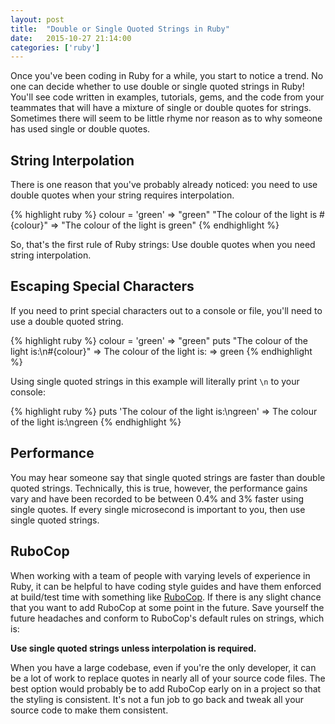 ```yaml
---
layout: post
title:  "Double or Single Quoted Strings in Ruby"
date:   2015-10-27 21:14:00
categories: ['ruby']
---
```

Once you've been coding in Ruby for a while, you start to notice a trend. No one can decide whether to use double or single quoted strings in Ruby! You'll see code written in examples, tutorials, gems, and the code from your teammates that will have a mixture of single or double quotes for strings. Sometimes there will seem to be little rhyme nor reason as to why someone has used single or double quotes.

## String Interpolation

There is one reason that you've probably already noticed: you need to use double quotes when your string requires interpolation.

{% highlight ruby %}
colour = 'green'
=> "green"
"The colour of the light is #{colour}"
=> "The colour of the light is green"
{% endhighlight %}

So, that's the first rule of Ruby strings: Use double quotes when you need string interpolation.

## Escaping Special Characters

If you need to print special characters out to a console or file, you'll need to use a double quoted string.

{% highlight ruby %}
colour = 'green'
=> "green"
puts "The colour of the light is:\n#{colour}"
=> The colour of the light is:
=> green
{% endhighlight %}

Using single quoted strings in this example will literally print `\n` to your console:

{% highlight ruby %}
puts 'The colour of the light is:\ngreen'
=> The colour of the light is:\ngreen
{% endhighlight %}

## Performance

You may hear someone say that single quoted strings are faster than double quoted strings. Technically, this is true, however, the performance gains vary and have been recorded to be between 0.4% and 3% faster using single quotes. If every single microsecond is important to you, then use single quoted strings.

## RuboCop

When working with a team of people with varying levels of experience in Ruby, it can be helpful to have coding style guides and have them enforced at build/test time with something like [RuboCop](https://github.com/bbatsov/rubocop). If there is any slight chance that you want to add RuboCop at some point in the future. Save yourself the future headaches and conform to RuboCop's default rules on strings, which is:

**Use single quoted strings unless interpolation is required.**

When you have a large codebase, even if you're the only developer, it can be a lot of work to replace quotes in nearly all of your source code files. The best option would probably be to add RuboCop early on in a project so that the styling is consistent. It's not a fun job to go back and tweak all your source code to make them consistent.
